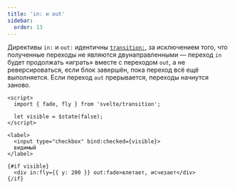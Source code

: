 ```yaml
---
title: 'in: и out'
sidebar:
  order: 13
---
```


Директивы `in:` и `out:` идентичны [`transition:`](../transition/), за исключением того, что полученные переходы не являются двунаправленными — переход `in` будет продолжать «играть» вместе с переходом `out`, а не реверсироваться, если блок завершён, пока переход всё ещё выполняется. Если переход `out` прерывается, переходы начнутся заново.

```svelte
<script>
  import { fade, fly } from 'svelte/transition';

  let visible = $state(false);
</script>

<label>
  <input type="checkbox" bind:checked={visible}>
  видимый
</label>

{#if visible}
  <div in:fly={{ y: 200 }} out:fade>влетает, исчезает</div>
{/if}
```
